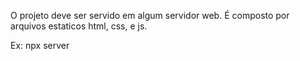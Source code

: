 O projeto deve ser servido em algum servidor web. É composto por arquivos estaticos html, css, e js.

Ex:  npx server
